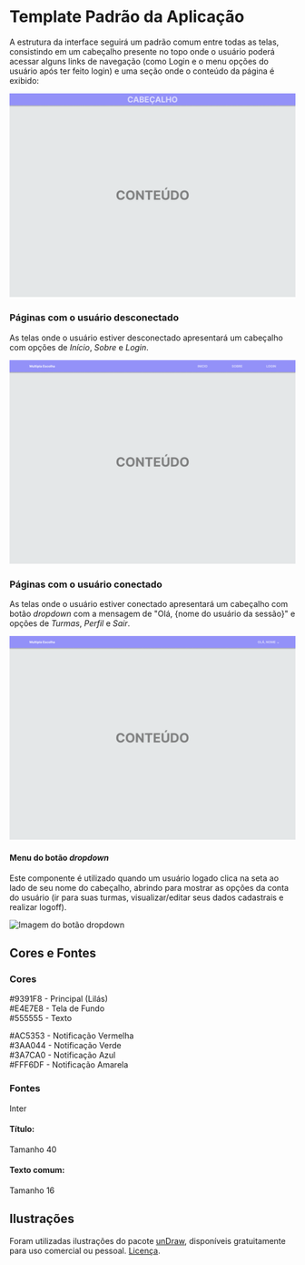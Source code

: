 # Template Padrão da Aplicação

A estrutura da interface seguirá um padrão comum entre todas as telas, consistindo em um cabeçalho presente no topo onde o usuário poderá acessar alguns links de navegação (como Login e o menu opções do usuário após ter feito login) e uma seção onde o conteúdo da página é exibido:

![Estrutura Padrão](img/wireframes-site/Estrutura.png)

### Páginas com o usuário desconectado

As telas onde o usuário estiver desconectado apresentará um cabeçalho com opções de *Início*, *Sobre* e *Login*.

![Estrutura Padrão](img/wireframes-site/Desconectado.png)

### Páginas com o usuário conectado

As telas onde o usuário estiver conectado apresentará um cabeçalho com botão *dropdown* com a mensagem de "Olá, {nome do usuário da sessão}" e opções de *Turmas*, *Perfil* e *Sair*.

![Estrutura Padrão](img/wireframes-site/Conectado.png)

#### Menu do botão *dropdown*

Este componente é utilizado quando um usuário logado clica na seta ao lado de seu nome do cabeçalho, abrindo para mostrar as opções da conta do usuário (ir para suas turmas, visualizar/editar seus dados cadastrais e realizar logoff).

![Imagem do botão dropdown](img/wireframes-site/Menu%20Usu%C3%A1rio.png)

## Cores e Fontes  

### Cores  

#9391F8 - Principal (Lilás)  
#E4E7E8 - Tela de Fundo  
#555555 - Texto  

#AC5353 - Notificação Vermelha  
#3AA044 - Notificação Verde  
#3A7CA0 - Notificação Azul  
#FFF6DF - Notificação Amarela  

### Fontes  

Inter

#### Título:  

Tamanho 40  

#### Texto comum:  

Tamanho 16  

## Ilustrações  

Foram utilizadas ilustrações do pacote [unDraw](https://undraw.co/illustrations), disponíveis gratuitamente para uso comercial ou pessoal. [Licença](https://undraw.co/license).
